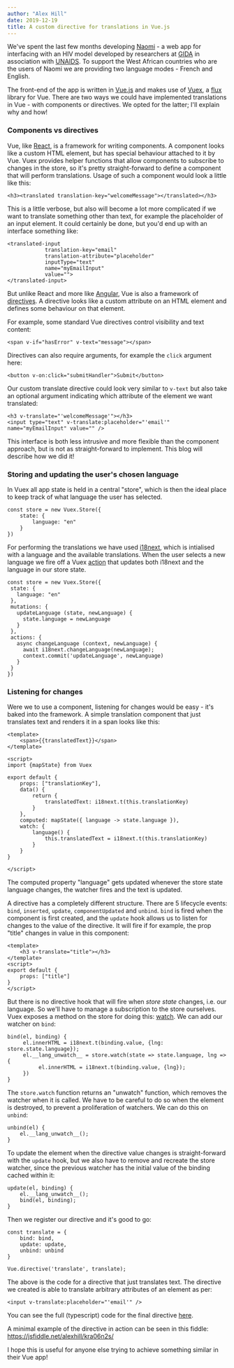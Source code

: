 ```yaml
---
author: "Alex Hill"
date: 2019-12-19
title: A custom directive for translations in Vue.js
---
```


We've spent the last few months developing [Naomi](/projects/#naomi) - a web app for interfacing with
 an HIV model developed by researchers at [GIDA](https://www.imperial.ac.uk/mrc-global-infectious-disease-analysis) 
 in association with [UNAIDS](https://www.unaids.org/en). To support the West African countries who are the users of Naomi we are providing two language modes - French and English. 
 
 The front-end of the app is written in [Vue.js](https://vuejs.org/) and makes use of [Vuex](https://vuex.vuejs.org/),
 a [flux](https://facebook.github.io/flux/) library for Vue. There are two ways we could have implemented
 translations in Vue - with components or directives. We opted for the latter; I'll explain why and how!

### Components vs directives
Vue, like [React](https://reactjs.org/), is a framework for writing components. 
A component looks like a custom HTML element, but has special behaviour attached to it by Vue.
Vuex provides helper functions that allow
components to subscribe to changes in the store, so it's pretty straight-forward to define a component that will
 perform translations. Usage of such a component would look a little like this:

```
<h3><translated translation-key="welcomeMessage"></translated></h3>
```

This is a little verbose, but also will become a lot more complicated if we want to translate something 
other than text, for example the placeholder of an input element. It could certainly be done, but 
you'd end up with an interface something like:

```
<translated-input 
            translation-key="email" 
            translation-attribute="placeholder" 
            inputType="text"
            name="myEmailInput"
            value="">
</translated-input>
```

But unlike React and more like [Angular](https://angular.io/), Vue is also a framework of 
[directives](https://012.vuejs.org/guide/directives.html). A directive looks 
like a custom attribute on an HTML element and defines some behaviour on that element. 

For example, some standard Vue directives control visibility and text content:

```<span v-if="hasError" v-text="message"></span>```

Directives can also require arguments, for example the `click` argument here:

```<button v-on:click="submitHandler">Submit</button>```

Our custom translate directive could look very similar to `v-text` but also take an optional argument 
indicating which attribute of the element we want translated: 

```
<h3 v-translate="'welcomeMessage'"></h3>
<input type="text" v-translate:placeholder="'email'" name="myEmailInput" value="" />
```

This interface is both less intrusive and more flexible than the component approach, but is not as 
straight-forward to implement. This blog will describe how we did it!

### Storing and updating the user's chosen language
In Vuex all app state is held
in a central "store", which is then the ideal place to keep track of what language the user has selected.

```
const store = new Vuex.Store({
    state: {
        language: "en" 
    } 
})
```

For performing the translations we have used [i18next](https://www.i18next.com/), which is intialised
 with a language and the available translations. When the user selects a new language we fire off a Vuex
  [action](https://vuex.vuejs.org/guide/actions.html) that updates both i18next and the language in our store state.
 
 
 ```
const store = new Vuex.Store({
  state: { 
    language: "en" 
  },
  mutations: {
    updateLanguage (state, newLanguage) {
      state.language = newLanguage
    }
  },
  actions: {
    async changeLanguage (context, newLanguage) {
      await i18next.changeLanguage(newLanguage);
      context.commit('updateLanguage', newLanguage)
    }
  }
})
```

### Listening for changes

Were we to use a component, listening for changes would be easy - it's baked into the framework. A simple translation component
that just translates text and renders it in a span looks like this:

```
<template>
    <span>{{translatedText}}</span>
</template>

<script>
import {mapState} from Vuex

export default {
    props: ["translationKey"],
    data() {
        return {
            translatedText: i18next.t(this.translationKey)
        }
    },
    computed: mapState({ language -> state.language }),
    watch: {
        language() {
            this.translatedText = i18next.t(this.translationKey)
        }
    }
}

</script>
```

The computed property "language" gets updated whenever the store state language changes, the watcher fires and the 
text is updated.

A directive has a completely different structure. There are 5 lifecycle events: `bind`, `inserted`, `update`, 
`componentUpdated` and `unbind`. `bind` is fired when the component is first created, and the `update` hook allows us to listen for changes to the value of the directive. 
It will fire if for example, the prop "title" changes in value in this component:

```
<template>
    <h3 v-translate="title"></h3>
</template>
<script>
export default {
    props: ["title"]
}
</script>
```

But there is no directive hook that will fire when *store state* changes, i.e. our language. So we'll have to manage
a subscription to the store ourselves. 
Vuex exposes a method on the store for doing this: [watch](https://vuex.vuejs.org/api/#watch).
We can add our watcher on `bind`:

```
bind(el, binding) {
     el.innerHTML = i18next.t(binding.value, {lng: store.state.language});
     el.__lang_unwatch__ = store.watch(state => state.language, lng => {
          el.innerHTML = i18next.t(binding.value, {lng});
     })
}
```

The `store.watch` function returns an "unwatch" function, which removes the watcher when it is called.
We have to be careful to do so when the element is destroyed, to prevent a proliferation 
of watchers. We can do this on `unbind`:

```
unbind(el) {
    el.__lang_unwatch__();
}
```

To update the element when the directive value changes is straight-forward with the `update` hook, but we 
also have to remove and recreate the store watcher, since the previous watcher has the initial value of the binding
 cached within it:

```
update(el, binding) {
    el.__lang_unwatch__();
    bind(el, binding);
}
```

Then we register our directive and it's good to go:

```
const translate = {
    bind: bind,
    update: update,
    unbind: unbind
}

Vue.directive('translate', translate);
```

The above is the code for a directive that just translates text. The directive we created is able to 
translate arbitrary attributes of an element as per:

```<input v-translate:placeholder="'email'" />```

You can see the full (typescript) code for the final directive
 [here](https://github.com/mrc-ide/hint/blob/master/src/app/static/src/app/directives/translate.ts).
 
A minimal example of the directive in action can be seen in this fiddle: https://jsfiddle.net/alexhill/kra06n2s/
 
 I hope this is useful for anyone else trying to achieve something similar in their Vue app!